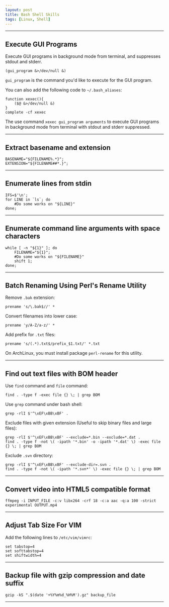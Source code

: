 ```yaml
---
layout: post
title: Bash Shell Skills
tags: [Linux, Shell]
---
```



---

Execute GUI Programs
--------------------

Execute GUI programs in background mode from terminal, and suppresses stdout and stderr.

	(gui_program &>/dev/null &)

`gui_program` is the command you'd like to execute for the GUI program.

You can also add the following code to `~/.bash_aliases`:

	function xexec(){
		($@ &>/dev/null &)
	}
	complete -cf xexec

The use command `xexec gui_program arguments` to execute GUI programs in background mode from terminal with stdout and stderr suppressed.

---

Extract basename and extension
------------------------------

	BASENAME="${FILENAME%.*}";
	EXTENSION="${FILENAME##*.}";

---

Enumerate lines from stdin
--------------------------

	IFS=$'\n';
	for LINE in `ls`; do
		#Do some works on "${LINE}"
	done;

---

Enumerate command line arguments with space characters
------------------------------------------------------

	while [ -n "${1}" ]; do
		FILENAME="${1}";
		#Do some works on "${FILENAME}"
		shift 1;
	done;

---

Batch Renaming Using Perl's Rename Utility
------------------------------------------

Remove `.bak` extension:

	prename 's/\.bak$//' *

Convert filenames into lower case:

	prename 'y/A-Z/a-z/' *

Add prefix for `.txt` files:

	prename 's/(.*).txt$/prefix_$1.txt/' *.txt

On ArchLinux, you must install package `perl-rename` for this utility.

---

Find out text files with BOM header
-----------------------------------

Use `find` command and `file` command:

	find . -type f -exec file {} \; | grep BOM

Use `grep` command under bash shell:

	grep -rlI $'^\xEF\xBB\xBF' .
	
Exclude files with given extension (Useful to skip binary files and large files):

	grep -rlI $'^\xEF\xBB\xBF' --exclude=*.bin --exclude=*.dat .
	find . -type f -not \( -ipath '*.bin' -o -ipath '*.dat' \) -exec file {} \; | grep BOM
	
Exclude `.svn` directory:

	grep -rlI $'^\xEF\xBB\xBF' --exclude-dir=.svn .
	find . -type f -not \( -ipath '*.svn*' \) -exec file {} \; | grep BOM

---

Convert video into HTML5 compatible format
------------------------------------------

	ffmpeg -i INPUT_FILE -c:v libx264 -crf 18 -c:a aac -q:a 100 -strict experimental OUTPUT.mp4

---

Adjust Tab Size For VIM
-----------------------

Add the following lines to `/etc/vim/vimrc`:

	set tabstop=4
	set softtabstop=4
	set shiftwidth=4

---

Backup file with gzip compression and date suffix
-------------------------------------------------

	gzip -kS ".$(date '+%Y%m%d_%H%M').gz" backup_file

---

